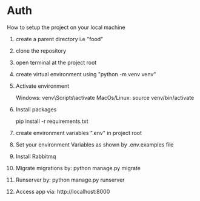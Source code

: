 # Auth
How to setup the project on your local machine
1. create a parent directory i.e "food"
2. clone the repository
3. open terminal at the project root
4. create virtual environment using "python -m venv venv"
5. Activate environment 

    Windows: venv\Scripts\activate
    MacOs/Linux: source venv/bin/activate

6. Install packages

    pip install -r requirements.txt

7. create environment variables ".env" in project root
8. Set your environment Variables as shown by .env.examples file
9. Install Rabbitmq 
10. Migrate migrations by:
    python manage.py migrate
10. Runserver by:
    python manage.py runserver
11. Access app via:
    http://localhost:8000
